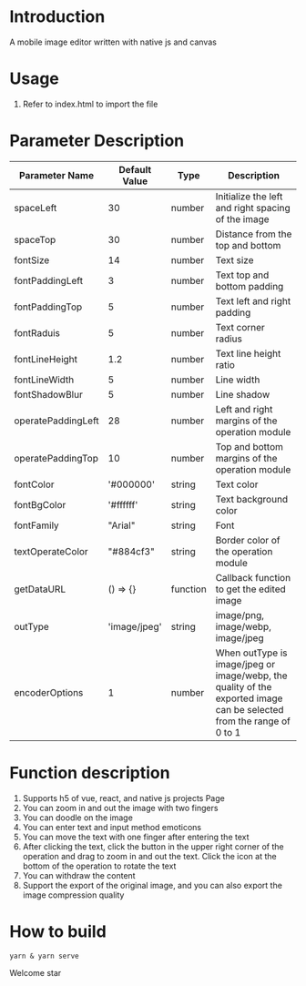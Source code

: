 # Introduction
A mobile image editor written with native js and canvas

# Usage
1. Refer to index.html to import the file

# Parameter Description
| Parameter Name | Default Value | Type | Description |
|---------|-------|------|------|
| spaceLeft | 30 | number | Initialize the left and right spacing of the image |
| spaceTop | 30 | number | Distance from the top and bottom |
| fontSize | 14 | number | Text size |
| fontPaddingLeft | 3 | number | Text top and bottom padding |
| fontPaddingTop | 5 | number | Text left and right padding |
| fontRaduis | 5 | number | Text corner radius |
| fontLineHeight | 1.2 | number | Text line height ratio |
| fontLineWidth | 5 | number | Line width |
| fontShadowBlur | 5 | number | Line shadow |
| operatePaddingLeft | 28 | number | Left and right margins of the operation module |
| operatePaddingTop | 10 | number | Top and bottom margins of the operation module |
| fontColor | '#000000' | string | Text color |
| fontBgColor | '#ffffff' | string | Text background color |
| fontFamily | "Arial" | string | Font |
| textOperateColor | "#884cf3" | string | Border color of the operation module |
| getDataURL | () => {} | function | Callback function to get the edited image |
| outType | 'image/jpeg' | string | image/png, image/webp, image/jpeg |
| encoderOptions | 1 | number | When outType is image/jpeg or image/webp, the quality of the exported image can be selected from the range of 0 to 1 |

# Function description
1. Supports h5 of vue, react, and native js projects Page
1. You can zoom in and out the image with two fingers
2. You can doodle on the image
3. You can enter text and input method emoticons
4. You can move the text with one finger after entering the text
5. After clicking the text, click the button in the upper right corner of the operation and drag to zoom in and out the text. Click the icon at the bottom of the operation to rotate the text
6. You can withdraw the content
7. Support the export of the original image, and you can also export the image compression quality

# How to build

```shell
yarn & yarn serve
```

Welcome star